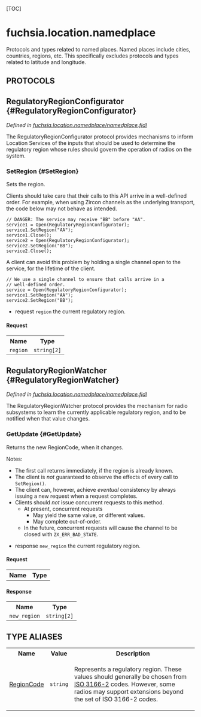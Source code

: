 [TOC]

# fuchsia.location.namedplace

<p>Protocols and types related to named places. Named places include cities,
countries, regions, etc. This specifically excludes protocols and types
related to latitude and longitude.</p>

## **PROTOCOLS**

## RegulatoryRegionConfigurator {#RegulatoryRegionConfigurator}
*Defined in [fuchsia.location.namedplace/namedplace.fidl](https://fuchsia.googlesource.com/fuchsia/+/master/sdk/fidl/fuchsia.location.namedplace/namedplace.fidl#20)*

<p>The RegulatoryRegionConfigurator protocol provides mechanisms to
inform Location Services of the inputs that should be used to
determine the regulatory region whose rules should govern the
operation of radios on the system.</p>

### SetRegion {#SetRegion}

<p>Sets the region.</p>
<p>Clients should take care that their calls to this API arrive in a
well-defined order. For example, when using Zircon channels as the
underlying transport, the code below may not behave as intended.</p>
<pre><code>// DANGER: The service may receive &quot;BB&quot; before &quot;AA&quot;.
service1 = Open(RegulatoryRegionConfigurator);
service1.SetRegion(&quot;AA&quot;);
service1.Close();
service2 = Open(RegulatoryRegionConfigurator);
service2.SetRegion(&quot;BB&quot;);
service2.Close();
</code></pre>
<p>A client can avoid this problem by holding a single channel open to
the service, for the lifetime of the client.</p>
<pre><code>// We use a single channel to ensure that calls arrive in a
// well-defined order.
service = Open(RegulatoryRegionConfigurator);
service1.SetRegion(&quot;AA&quot;);
service2.SetRegion(&quot;BB&quot;);
</code></pre>
<ul>
<li>request <code>region</code> the current regulatory region.</li>
</ul>

#### Request
<table>
    <tr><th>Name</th><th>Type</th></tr>
    <tr>
            <td><code>region</code></td>
            <td>
                <code>string[2]</code>
            </td>
        </tr></table>



## RegulatoryRegionWatcher {#RegulatoryRegionWatcher}
*Defined in [fuchsia.location.namedplace/namedplace.fidl](https://fuchsia.googlesource.com/fuchsia/+/master/sdk/fidl/fuchsia.location.namedplace/namedplace.fidl#56)*

<p>The RegulatoryRegionWatcher protocol provides the mechanism for
radio subsystems to learn the currently applicable regulatory
region, and to be notified when that value changes.</p>

### GetUpdate {#GetUpdate}

<p>Returns the new RegionCode, when it changes.</p>
<p>Notes:</p>
<ul>
<li>The first call returns immediately, if the region is already known.</li>
<li>The client is <em>not</em> guaranteed to observe the effects of every call
to <code>SetRegion()</code>.</li>
<li>The client can, however, achieve <em>eventual</em> consistency by always
issuing a new request when a request completes.</li>
<li>Clients should <em>not</em> issue concurrent requests to this method.
<ul>
<li>At present, concurrent requests
<ul>
<li>May yield the same value, or different values.</li>
<li>May complete out-of-order.</li>
</ul>
</li>
<li>In the future, concurrent requests will cause the channel to be
closed with <code>ZX_ERR_BAD_STATE</code>.</li>
</ul>
</li>
</ul>
<ul>
<li>response <code>new_region</code> the current regulatory region.</li>
</ul>

#### Request
<table>
    <tr><th>Name</th><th>Type</th></tr>
    </table>


#### Response
<table>
    <tr><th>Name</th><th>Type</th></tr>
    <tr>
            <td><code>new_region</code></td>
            <td>
                <code>string[2]</code>
            </td>
        </tr></table>

















## **TYPE ALIASES**

<table>
    <tr><th>Name</th><th>Value</th><th>Description</th></tr><tr>
            <td><a href="https://fuchsia.googlesource.com/fuchsia/+/master/sdk/fidl/fuchsia.location.namedplace/namedplace.fidl#13">RegionCode</a></td>
            <td>
                <code>string</code></td>
            <td><p>Represents a regulatory region. These values should generally be chosen
from <a href="https://en.wikipedia.org/wiki/ISO_3166-2">ISO 3166-2</a> codes. However,
some radios may support extensions beyond the set of ISO 3166-2 codes.</p>
</td>
        </tr></table>

